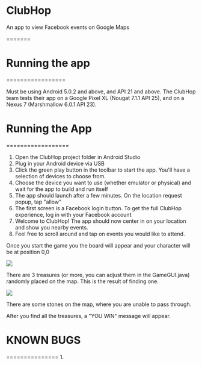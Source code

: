 ClubHop
==========================
An app to view Facebook events on Google Maps

=======
# Running the app
=================

Must be using Android 5.0.2 and above, and API 21 and above. The ClubHop team tests their app on a Google Pixel XL (Nougat 7.1.1 API 25), and on a Nexus 7 (Marshmallow 6.0.1 API 23).

# Running the App
==================

1. Open the ClubHop project folder in Android Studio
2. Plug in your Android device via USB
3. Click the green play button in the toolbar to start the app. You'll have a selection of devices to choose from. 
4. Choose the device you want to use (whether emulator or physical) and wait for the app to build and run itself
5. The app should launch after a few minutes. On the location request popup, tap "allow"
6. The first screen is a Facebook login button. To get the full ClubHop experience, log in with your Facebook account
7. Welcome to ClubHop! The app should now center in on your location and show you nearby events.
8. Feel free to scroll around and tap on events you would like to attend.

Once you start the game you the board will appear and your character will be at position 0,0 

![](http://i.imgur.com/qor9ibq.png)

There are 3 treasures (or more, you can adjust them in the GameGUI.java) randomly placed on the map. This is the result of finding one. 

![](http://i.imgur.com/9TiBmmL.png)

There are some stones on the map, where you are unable to pass through.

After you find all the treasures, a "YOU WIN" message will appear.

# KNOWN BUGS
===============
1. 
